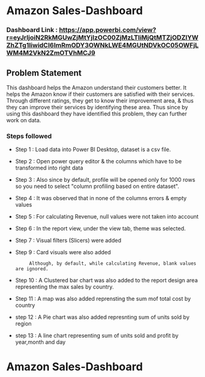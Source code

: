 # Amazon Sales-Dashboard

### Dashboard Link : https://app.powerbi.com/view?r=eyJrIjoiN2RkMGUwZjMtYjIzOC00ZjMzLTliMjQtMTZjODZlYWZhZTg1IiwidCI6ImRmODY3OWNkLWE4MGUtNDVkOC05OWFjLWM4M2VkN2ZmOTVhMCJ9 

## Problem Statement

This dashboard helps the Amazon understand their customers better. It helps the Amazon know if their customers are satisfied with their services. Through different ratings, they get to know their improvement area, & thus they can improve their services by identifying these area. Thus since by using this dashboard they have identified this problem, they can further work on data.


### Steps followed 

- Step 1 : Load data into Power BI Desktop, dataset is a csv file.
- Step 2 : Open power query editor & the columns which have to be transformed into right data 
- Step 3 : Also since by default, profile will be opened only for 1000 rows so you need to select "column profiling based on entire dataset".
- Step 4 : It was observed that in none of the columns errors & empty values 
- Step 5 : For calculating Revenue, null values were not taken into account
- Step 6 : In the report view, under the view tab, theme was selected.
- Step 7 : Visual filters (Slicers) were added 
- Step 9 : Card visuals were also added 
                      
           Although, by default, while calculating Revenue, blank values are ignored.
- Step 10 : A  Clustered bar chart was also added to the report design area representing the max sales by country.
- Step 11 : A map was also added reprensting the sum mof total cost by country 
- step 12 : A Pie chart was also added  represnting sum of units sold by region
- step 13 : A line chart representing sum of units sold and profit by year,month and day
 
        
            

# Amazon Sales-Dashboard


